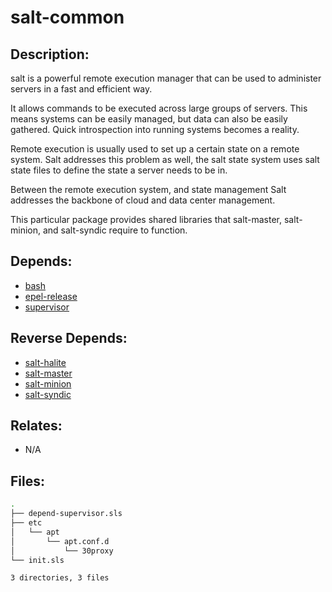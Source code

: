 # salt-common

## Description:

salt is a powerful remote execution manager that can be used to administer servers in a fast and efficient way.

It allows commands to be executed across large groups of servers. This means systems can be easily managed, but data can also be easily gathered.  Quick introspection into running systems becomes a reality.

Remote execution is usually used to set up a certain state on a remote system. Salt addresses this problem as well, the salt state system uses salt state files to define the state a server needs to be in.

Between the remote execution system, and state management Salt addresses the backbone of cloud and data center management.

This particular package provides shared libraries that salt-master, salt-minion, and salt-syndic require to function.

## Depends:

  -  [bash](salt/bash)
  -  [epel-release](salt/epel-release)
  -  [supervisor](salt/supervisor)

## Reverse Depends:

  -  [salt-halite](salt/salt-halite)
  -  [salt-master](salt/salt-master)
  -  [salt-minion](salt/salt-minion)
  -  [salt-syndic](salt/salt-syndic)

## Relates:

  -  N/A

## Files:

```bash
.
├── depend-supervisor.sls
├── etc
│   └── apt
│       └── apt.conf.d
│           └── 30proxy
└── init.sls

3 directories, 3 files
```
